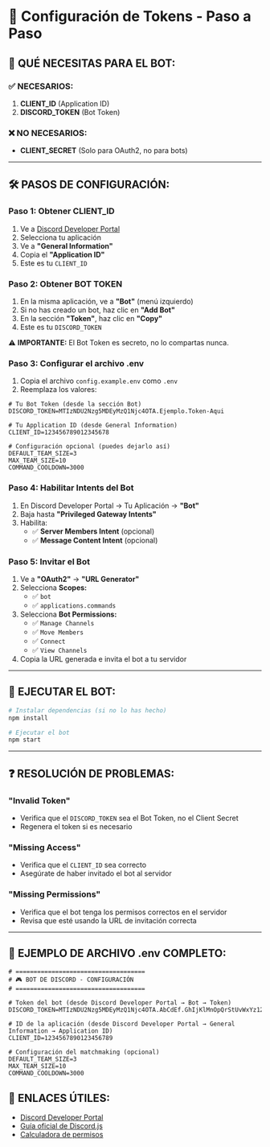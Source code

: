 # 🔧 Configuración de Tokens - Paso a Paso

## 📝 **QUÉ NECESITAS PARA EL BOT:**

### ✅ **NECESARIOS:**
1. **CLIENT_ID** (Application ID)
2. **DISCORD_TOKEN** (Bot Token)

### ❌ **NO NECESARIOS:**
- **CLIENT_SECRET** (Solo para OAuth2, no para bots)

---

## 🛠️ **PASOS DE CONFIGURACIÓN:**

### **Paso 1: Obtener CLIENT_ID**
1. Ve a [Discord Developer Portal](https://discord.com/developers/applications)
2. Selecciona tu aplicación
3. Ve a **"General Information"**
4. Copia el **"Application ID"**
5. Este es tu `CLIENT_ID`

### **Paso 2: Obtener BOT TOKEN**
1. En la misma aplicación, ve a **"Bot"** (menú izquierdo)
2. Si no has creado un bot, haz clic en **"Add Bot"**
3. En la sección **"Token"**, haz clic en **"Copy"**
4. Este es tu `DISCORD_TOKEN`

⚠️ **IMPORTANTE:** El Bot Token es secreto, no lo compartas nunca.

### **Paso 3: Configurar el archivo .env**
1. Copia el archivo `config.example.env` como `.env`
2. Reemplaza los valores:

```env
# Tu Bot Token (desde la sección Bot)
DISCORD_TOKEN=MTIzNDU2Nzg5MDEyMzQ1Njc4OTA.Ejemplo.Token-Aqui

# Tu Application ID (desde General Information)
CLIENT_ID=123456789012345678

# Configuración opcional (puedes dejarlo así)
DEFAULT_TEAM_SIZE=3
MAX_TEAM_SIZE=10
COMMAND_COOLDOWN=3000
```

### **Paso 4: Habilitar Intents del Bot**
1. En Discord Developer Portal → Tu Aplicación → **"Bot"**
2. Baja hasta **"Privileged Gateway Intents"**
3. Habilita:
   - ✅ **Server Members Intent** (opcional)
   - ✅ **Message Content Intent** (opcional)

### **Paso 5: Invitar el Bot**
1. Ve a **"OAuth2"** → **"URL Generator"**
2. Selecciona **Scopes:**
   - ✅ `bot`
   - ✅ `applications.commands`
3. Selecciona **Bot Permissions:**
   - ✅ `Manage Channels`
   - ✅ `Move Members`
   - ✅ `Connect`
   - ✅ `View Channels`
4. Copia la URL generada e invita el bot a tu servidor

---

## 🚀 **EJECUTAR EL BOT:**

```bash
# Instalar dependencias (si no lo has hecho)
npm install

# Ejecutar el bot
npm start
```

---

## ❓ **RESOLUCIÓN DE PROBLEMAS:**

### **"Invalid Token"**
- Verifica que el `DISCORD_TOKEN` sea el Bot Token, no el Client Secret
- Regenera el token si es necesario

### **"Missing Access"**
- Verifica que el `CLIENT_ID` sea correcto
- Asegúrate de haber invitado el bot al servidor

### **"Missing Permissions"**
- Verifica que el bot tenga los permisos correctos en el servidor
- Revisa que esté usando la URL de invitación correcta

---

## 📄 **EJEMPLO DE ARCHIVO .env COMPLETO:**

```env
# ====================================
# 🎮 BOT DE DISCORD - CONFIGURACIÓN
# ====================================

# Token del bot (desde Discord Developer Portal → Bot → Token)
DISCORD_TOKEN=MTIzNDU2Nzg5MDEyMzQ1Njc4OTA.AbCdEf.GhIjKlMnOpQrStUvWxYz123456

# ID de la aplicación (desde Discord Developer Portal → General Information → Application ID)
CLIENT_ID=1234567890123456789

# Configuración del matchmaking (opcional)
DEFAULT_TEAM_SIZE=3
MAX_TEAM_SIZE=10
COMMAND_COOLDOWN=3000
```

## 🔗 **ENLACES ÚTILES:**
- [Discord Developer Portal](https://discord.com/developers/applications)
- [Guía oficial de Discord.js](https://discordjs.guide/)
- [Calculadora de permisos](https://discordapi.com/permissions.html) 